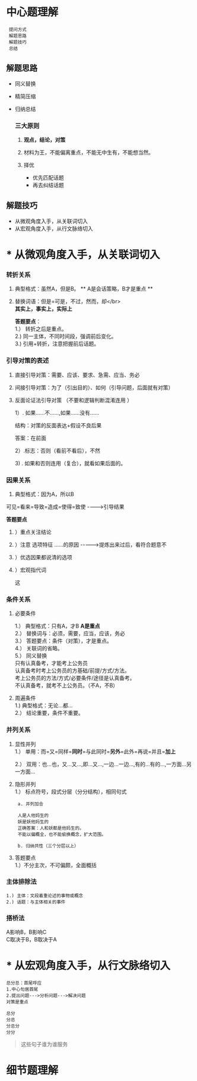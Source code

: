 # 中心题理解

```
 提问方式
 解题思路
 解题技巧
 总结
```

## 解题思路

* 同义替换
* 精简压缩
* 归纳总结

  ### 三大原则

  1. **观点，结论，对策**

  2. 材料为王，不能偏离重点，不能无中生有，不能想当然。

  3. 择优

     * 优先匹配话题
     * 再去纠结话题

## 解题技巧

* 从微观角度入手，从关联词切入
* 从宏观角度入手，从行文脉络切入

# \* 从微观角度入手，从关联词切入

### 转折关系

1. 典型格式：虽然A，但是B。    ** A是会话策略，B才是重点 **
2. 替换词语：但是=可是，不过，然而，却&lt;/br&gt;  
   **其实上，事实上，实际上**

   **答题要点**：  
   1.） 转折之后是重点。  
   2.\) 同一主体，不同时间段，强调前后变化。  
   3.\) 引用+转折，注意把握前后话题。

### 引导对策的表述

1. 直接引导对策：需要、应该、要求、急需、应当、务必
2. 间接引导对策：为了（引出目的）、如何（引导问题，后面就有对策）
3. 反面论证法引导对策   （不要和逻辑判断混淆连用 ）

   1）. 如果......不......,如果......没有......

   结构：对策的反面表达+假设不良后果

   答案：在前面

   2）.标志：否则（看前不看后），不然

   3\) . 如果和否则连用（复合），就看如果后面的。

### 因果关系

1. 典型格式：因为A，所以B

可见=看来=导致=造成=使得=致使    ----&gt;引导结果

**答题要点**

1. ）重点关注结论
2. ）注意 选项特征
   ......的原因   -----&gt;提炼出来过后，看符合题意不
3. ）优选因果都说清的选项
4. ）宏观指代词

   这

### 条件关系

1. 必要条件

   1.） 典型格式：只有A，才B   **A是重点**  
     2.） 替换词与：必须，需要，应当，应该，务必  
     3.） 答题要点：条件（对策），才是重点。  
     4.） 关联词的省略。  
     5.） 同义替换  
       只有认真备考，才能考上公务员  
       认真备考时考上公务员的方基础/前提/方式/方法。  
       考上公务员的方法/方式/必要条件/途径是认真备考。  
       不认真备考，就考不上公务员。（不A，不B）

2. 周遍条件  
    1.\) 典型格式：无论...都...  
    2.） 结论重要，条件不重要。

### 并列关系

1. 显性并列  
    1.） 单用：而=又=同样=**同时**=与此同时=**另外**=此外=再说=并且=**加上**

   2.） 双用：也...也，又...又...,即...又...,一边...一边...,有的...有的...,一方面...另一方面...

2. 隐形并列  
    1.） 标点符号，段式分层（分分结构），相同句式

   ```
    a. 并列加合
   ```

   ```text
    人是人他妈生的
    妖是妖他妈生的
    正确答案：人和妖都是他妈生的。
    不能以偏概全，也不能偷换概念，扩大范围。
   ```

   ```
    b. 归纳共性（三个分层以上）
   ```

3. 答题要点  
    1.）不分主次，不可偏颇，全面概括

### 主体排除法

```
1.) 主体：文段着重论述的事物或概念
2.) 话题：与主体相关的事件
```

### 搭桥法

A影响B，B影响C  
C取决于B，B取决于A

# \* 从宏观角度入手，从行文脉络切入

```
总分总：首尾呼应
1.中心句居首尾
2.提出问题--->分析问题--->解决问题
对策是重点 

总分
分总
分总分
分分
```

> 这些句子谁为谁服务

# 细节题理解




